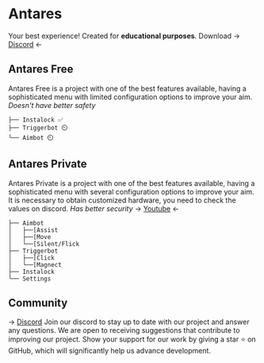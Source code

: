 # Antares

Your best experience! 
Created for **educational purposes**.
Download -> [Discord](https://discord.gg/Z34hwhSPBk) <-


## Antares Free

Antares Free is a project with one of the best features available, having a sophisticated menu with limited configuration options to improve your aim. 
*Doesn't have better safety*

```
├── Instalock ✅
├── Triggerbot ⏲️
└── Aimbot ⏲️
```

## Antares Private

Antares Private is a project with one of the best features available, having a sophisticated menu with several configuration options to improve your aim. 
It is necessary to obtain customized hardware, you need to check the values on discord. 
*Has better security*
-> [Youtube](https://youtu.be/KKLIsCqtyRU) <-

```
├── Aimbot
│   ├──[Assist
│   ├──[Move
│   └──[Silent/Flick
├── Triggerbot
│   ├──[Click
│   └──[Magnect
├── Instalock
└── Settings
```

## Community

-> [Discord](https://discord.gg/Z34hwhSPBk)
Join our discord to stay up to date with our project and answer any questions. 
We are open to receiving suggestions that contribute to improving our project. 
Show your support for our work by giving a star ⭐️ on GitHub, which will significantly help us advance development.
